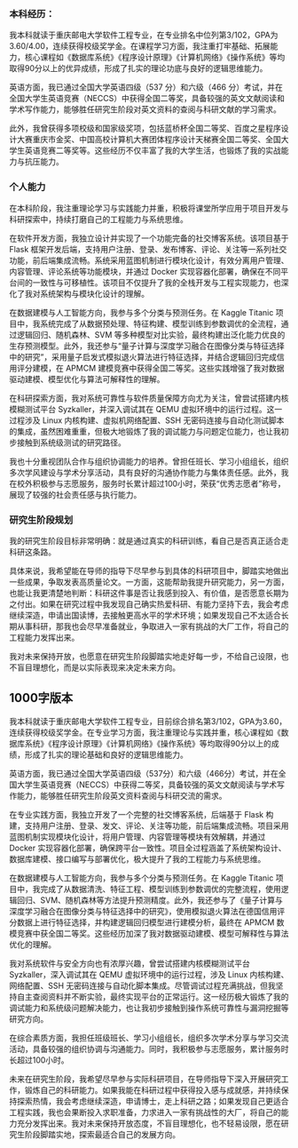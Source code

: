 

### 本科经历：

我本科就读于重庆邮电大学软件工程专业，在专业排名中位列第3/102，GPA为3.60/4.00，连续获得校级奖学金。在课程学习方面，我注重打牢基础、拓展能力，核心课程如《数据库系统》《程序设计原理》《计算机网络》《操作系统》等均取得90分以上的优异成绩，形成了扎实的理论功底与良好的逻辑思维能力。

英语方面，我已通过全国大学英语四级（537 分）和六级（466 分）考试，并在全国大学生英语竞赛（NECCS）中获得全国二等奖，具备较强的英文文献阅读和学术写作能力，能够胜任研究生阶段对英文资料的查阅与科研文献的学习需求。

此外，我曾获得多项校级和国家级奖项，包括蓝桥杯全国二等奖、百度之星程序设计大赛重庆市金奖、中国高校计算机大赛团体程序设计天梯赛全国二等奖、全国大学生英语竞赛二等奖等。这些经历不仅丰富了我的大学生活，也锻炼了我的实战能力与抗压能力。

### 个人能力

在本科阶段，我注重理论学习与实践能力并重，积极将课堂所学应用于项目开发与科研探索中，持续打磨自己的工程能力与系统思维。

在软件开发方面，我独立设计并实现了一个功能完备的社交博客系统。该项目基于 Flask 框架开发后端，支持用户注册、登录、发布博客、评论、关注等一系列社交功能，前后端集成流畅。系统采用蓝图机制进行模块化设计，有效分离用户管理、内容管理、评论系统等功能模块，并通过 Docker 实现容器化部署，确保在不同平台间的一致性与可移植性。该项目不仅提升了我的全栈开发与工程实现能力，也深化了我对系统架构与模块化设计的理解。

在数据建模与人工智能方向，我参与多个分类与预测任务。在 Kaggle Titanic 项目中，我系统完成了从数据预处理、特征构建、模型训练到参数调优的全流程，通过逻辑回归、随机森林、SVM 等多种模型对比实验，最终构建出泛化能力优良的生存预测模型。此外，我还参与“量子计算与深度学习融合在图像分类与特征选择中的研究”，采用量子启发式模拟退火算法进行特征选择，并结合逻辑回归完成信用评分建模，在 APMCM 建模竞赛中获得全国二等奖。这些实践增强了我对数据驱动建模、模型优化与算法可解释性的理解。

在科研探索方面，我对系统可靠性与软件质量保障方向尤为关注，曾尝试搭建内核模糊测试平台 Syzkaller，并深入调试其在 QEMU 虚拟环境中的运行过程。这一过程涉及 Linux 内核构建、虚拟机网络配置、SSH 无密码连接与自动化测试脚本的集成，虽然困难重重，但极大地锻炼了我的调试能力与问题定位能力，也让我初步接触到系统级测试的研究路径。

我也十分重视团队合作与组织协调能力的培养。曾担任班长、学习小组组长，组织多次学风建设与学术分享活动，具有良好的沟通协作能力与集体责任感。此外，我在校外积极参与志愿服务，服务时长累计超过100小时，荣获“优秀志愿者”称号，展现了较强的社会责任感与执行能力。

### 研究生阶段规划

我的研究生阶段目标非常明确：就是通过真实的科研训练，看自己是否真正适合走科研这条路。

具体来说，我希望能在导师的指导下尽早参与到具体的科研项目中，脚踏实地做出一些成果，争取发表高质量论文。一方面，这能帮助我提升研究能力，另一方面，也能让我更清楚地判断：科研这件事是否让我感到投入、有价值，是否愿意长期为之付出。如果在研究过程中我发现自己确实热爱科研、有能力坚持下去，我会考虑继续深造，申请出国读博，去接触更高水平的学术环境；如果发现自己不太适合长期从事科研，那我也会尽早准备就业，争取进入一家有挑战的大厂工作，将自己的工程能力发挥出来。

我对未来保持开放，也愿意在研究生阶段脚踏实地走好每一步，不给自己设限，也不盲目理想化，而是以实际表现来决定未来方向。



## 1000字版本

我本科就读于重庆邮电大学软件工程专业，目前综合排名第3/102，GPA为3.60，连续获得校级奖学金。在专业学习方面，我注重理论与实践并重，核心课程如《数据库系统》《程序设计原理》《计算机网络》《操作系统》等均取得90分以上的成绩，形成了扎实的理论基础和良好的逻辑思维能力。

英语方面，我已通过全国大学英语四级（537分）和六级（466分）考试，并在全国大学生英语竞赛（NECCS）中获得二等奖，具备较强的英文文献阅读与学术写作能力，能够胜任研究生阶段英文资料查阅与科研交流的需求。

在专业实践方面，我独立开发了一个完整的社交博客系统，后端基于 Flask 构建，支持用户注册、登录、发文、评论、关注等功能，前后端集成流畅。项目采用蓝图机制实现模块化设计，将用户管理、内容管理等模块有效解耦，并通过 Docker 实现容器化部署，确保跨平台一致性。项目全过程涵盖了系统架构设计、数据库建模、接口编写与部署优化，极大提升了我的工程能力与系统思维。

在数据建模与人工智能方向，我参与多个分类与预测任务。在 Kaggle Titanic 项目中，我完成了从数据清洗、特征工程、模型训练到参数调优的完整流程，使用逻辑回归、SVM、随机森林等方法提升预测精度。此外，我还参与了《量子计算与深度学习融合在图像分类与特征选择中的研究》，使用模拟退火算法在德国信用评分数据上进行特征选择，并构建逻辑回归模型进行建模分析，最终在 APMCM 数模竞赛中获全国二等奖。这些经历加深了我对数据驱动建模、模型可解释性与算法优化的理解。

我对系统软件与安全方向也有浓厚兴趣，曾尝试搭建内核模糊测试平台 Syzkaller，深入调试其在 QEMU 虚拟环境中的运行过程，涉及 Linux 内核构建、网络配置、SSH 无密码连接与自动化脚本集成。尽管调试过程充满挑战，但我坚持自主查阅资料并不断实验，最终实现平台的正常运行。这一经历极大锻炼了我的调试能力和系统级问题解决能力，也让我初步接触到操作系统可靠性与漏洞挖掘等研究方向。

在综合素质方面，我担任班级班长、学习小组组长，组织多次学术分享与学习交流活动，具备较强的组织协调与沟通能力。同时，我积极参与志愿服务，累计服务时长超过100小时。

未来在研究生阶段，我希望尽早参与实际科研项目，在导师指导下深入开展研究工作，锻炼自己的科研能力。如果我能在科研过程中获得投入感与成就感，并持续保持探索热情，我会考虑继续深造，申请博士，走上科研之路；如果发现自己更适合工程实践，我也会果断投入求职准备，力求进入一家有挑战性的大厂，将自己的能力充分发挥出来。我对未来保持开放态度，不盲目理想化，也不轻易设限，愿在研究生阶段脚踏实地，探索最适合自己的发展方向。

